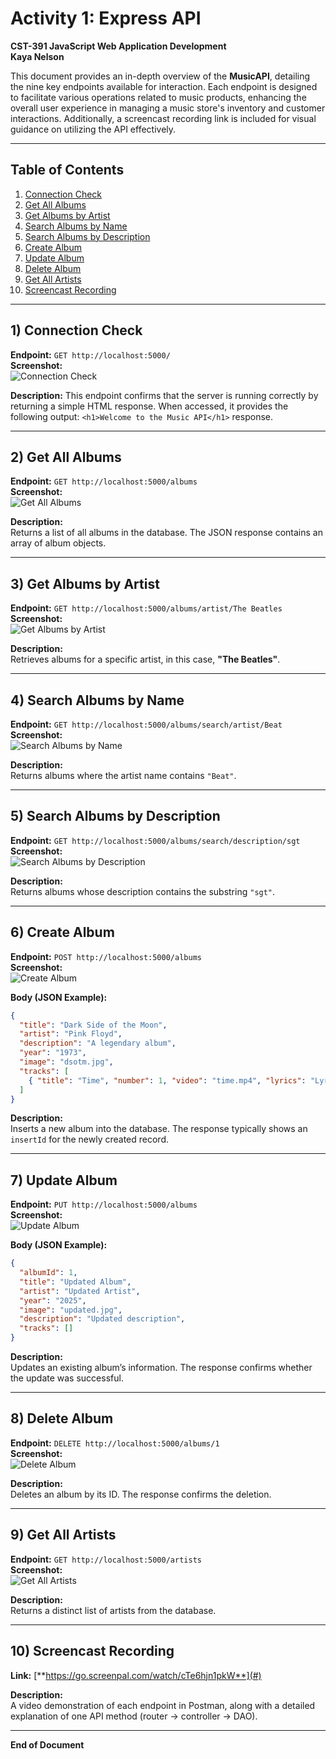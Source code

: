 # Activity 1: Express API  
**CST-391 JavaScript Web Application Development**  
**Kaya Nelson**

This document provides an in-depth overview of the **MusicAPI**, detailing the nine key endpoints available for interaction. Each endpoint is designed to facilitate various operations related to music products, enhancing the overall user experience in managing a music store's inventory and customer interactions. Additionally, a screencast recording link is included for visual guidance on utilizing the API effectively.

---

## Table of Contents
1. [Connection Check](#connection-check)
2. [Get All Albums](#get-all-albums)
3. [Get Albums by Artist](#get-albums-by-artist)
4. [Search Albums by Name](#search-albums-by-name)
5. [Search Albums by Description](#search-albums-by-description)
6. [Create Album](#create-album)
7. [Update Album](#update-album)
8. [Delete Album](#delete-album)
9. [Get All Artists](#get-all-artists)
10. [Screencast Recording](#screencast-recording)

---

## 1) Connection Check
**Endpoint:** `GET http://localhost:5000/`  
**Screenshot:**  
![Connection Check](./screenshots/01-connection-check.png)

**Description:**
This endpoint confirms that the server is running correctly by returning a simple HTML response. When accessed, it provides the following output: `<h1>Welcome to the Music API</h1>` response.

---

## 2) Get All Albums
**Endpoint:** `GET http://localhost:5000/albums`  
**Screenshot:**  
![Get All Albums](./screenshots/02-get-albums.png)

**Description:**  
Returns a list of all albums in the database. The JSON response contains an array of album objects.

---

## 3) Get Albums by Artist
**Endpoint:** `GET http://localhost:5000/albums/artist/The Beatles`  
**Screenshot:**  
![Get Albums by Artist](./screenshots/03-get-albums-by-artist.png)

**Description:**  
Retrieves albums for a specific artist, in this case, **"The Beatles"**.

---

## 4) Search Albums by Name
**Endpoint:** `GET http://localhost:5000/albums/search/artist/Beat`  
**Screenshot:**  
![Search Albums by Name](./screenshots/04-search-albums-by-name.png)

**Description:**  
Returns albums where the artist name contains `"Beat"`.

---

## 5) Search Albums by Description
**Endpoint:** `GET http://localhost:5000/albums/search/description/sgt`  
**Screenshot:**  
![Search Albums by Description](./screenshots/05-search-albums-by-description.png)

**Description:**  
Returns albums whose description contains the substring `"sgt"`.

---

## 6) Create Album
**Endpoint:** `POST http://localhost:5000/albums`  
**Screenshot:**  
![Create Album](./screenshots/06-create-album.png)

**Body (JSON Example):**
```json
{
  "title": "Dark Side of the Moon",
  "artist": "Pink Floyd",
  "description": "A legendary album",
  "year": "1973",
  "image": "dsotm.jpg",
  "tracks": [
    { "title": "Time", "number": 1, "video": "time.mp4", "lyrics": "Lyrics here" }
  ]
}
```

**Description:**  
Inserts a new album into the database. The response typically shows an `insertId` for the newly created record.

---

## 7) Update Album
**Endpoint:** `PUT http://localhost:5000/albums`  
**Screenshot:**  
![Update Album](./screenshots/07-update-album.png)

**Body (JSON Example):**
```json
{
  "albumId": 1,
  "title": "Updated Album",
  "artist": "Updated Artist",
  "year": "2025",
  "image": "updated.jpg",
  "description": "Updated description",
  "tracks": []
}
```

**Description:**  
Updates an existing album’s information. The response confirms whether the update was successful.

---

## 8) Delete Album
**Endpoint:** `DELETE http://localhost:5000/albums/1`  
**Screenshot:**  
![Delete Album](./screenshots/08-delete-album.png)

**Description:**  
Deletes an album by its ID. The response confirms the deletion.

---

## 9) Get All Artists
**Endpoint:** `GET http://localhost:5000/artists`  
**Screenshot:**  
![Get All Artists](./screenshots/09-get-artists.png)

**Description:**  
Returns a distinct list of artists from the database.

---

## 10) Screencast Recording
**Link:** [**https://go.screenpal.com/watch/cTe6hjn1pkW**](#)

**Description:**  
A video demonstration of each endpoint in Postman, along with a detailed explanation of one API method (router → controller → DAO).

---

**End of Document**
